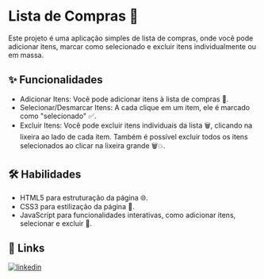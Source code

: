 
# Lista de Compras 🛒
Este projeto é uma aplicação simples de lista de compras, onde você pode adicionar itens, marcar como selecionado e excluir itens individualmente ou em massa.


## ✨ Funcionalidades

- Adicionar Itens: Você pode adicionar itens à lista de compras 📝.
- Selecionar/Desmarcar Itens: A cada clique em um item, ele é marcado como "selecionado" ✅.
- Excluir Itens: Você pode excluir itens individuais da lista 🗑️, clicando na lixeira ao lado de cada item. Também é possível excluir todos os itens selecionados ao clicar na lixeira grande 🗑️💥.

## 🛠 Habilidades
- HTML5 para estruturação da página 🌐.
- CSS3 para estilização da página 🎨.
- JavaScript para funcionalidades interativas, como adicionar itens, selecionar e excluir 📜.


## 🔗 Links
[![linkedin](https://img.shields.io/badge/linkedin-0A66C2?style=for-the-badge&logo=linkedin&logoColor=white)](https://www.linkedin.com/in/tharles-morais-a3272416a/)


